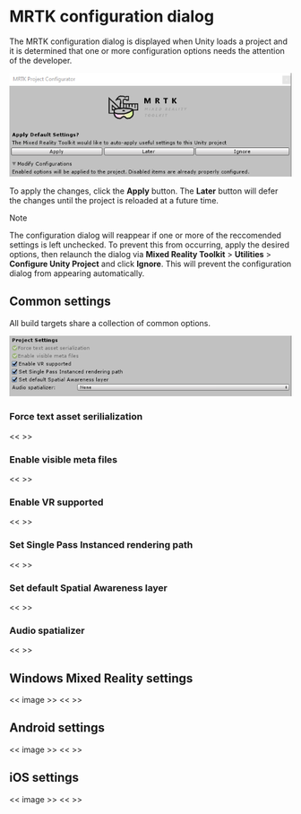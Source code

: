 # MRTK configuration dialog

The MRTK configuration dialog is displayed when Unity loads a project and it is determined that one or more configuration options needs the attention of the developer.

![Apply Later Ignore](Images/ConfigurationDialog/ConfigurationDialogHeader.png)

To apply the changes, click the **Apply** button. The **Later** button will defer the changes until the project is reloaded at a future time.

> [!NOTE]
> The configuration dialog will reappear if one or more of the reccomended settings is left unchecked. To prevent this from occurring, apply the desired options, then relaunch the dialog via  **Mixed Reality Toolkit** > **Utilities** > **Configure Unity Project** and click **Ignore**. This will prevent the configuration dialog from appearing automatically.

## Common settings

All build targets share a collection of common options.

![Common Settings](Images/ConfigurationDialog/ConfigurationDialogCommonSettings.png)

### Force text asset serilialization

<< >>

### Enable visible meta files

<< >>

### Enable VR supported

<< >>

### Set Single Pass Instanced rendering path

<< >>

### Set default Spatial Awareness layer 

<< >>

### Audio spatializer

<< >>

## Windows Mixed Reality settings

<< image >>
<< >>

## Android settings

<< image >>
<< >>

## iOS settings

<< image >>
<< >>